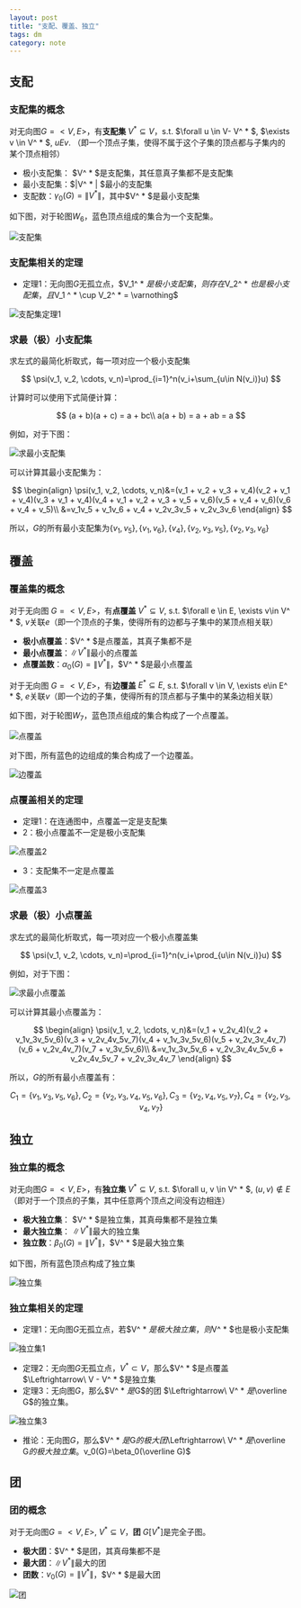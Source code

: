 ```yaml
---
layout: post
title: "支配、覆盖、独立"
tags: dm
category: note
---
```


## 支配

### 支配集的概念

对无向图$G=<V, E>$，有**支配集** $V^ * \subseteq V$，s.t. $\forall u \in V- V^ * $, $\exists v \in V^  * $, $uEv$. （即一个顶点子集，使得不属于这个子集的顶点都与子集内的某个顶点相邻）

- 极小支配集： $V^ * $是支配集，其任意真子集都不是支配集
- 最小支配集：$\|V^ * \| $最小的支配集
- 支配数：$\gamma_0 (G) = \|V ^ * \|$，其中$V^ * $是最小支配集

如下图，对于轮图$W_6$，蓝色顶点组成的集合为一个支配集。

![支配集](/assets/dm_4.png)

### 支配集相关的定理

- 定理1：无向图$G$无孤立点，$V_1^ * $是极小支配集，则存在$V_2^ * $也是极小支配集，且$V_1 ^ * \cup V_2^ * = \varnothing$

![支配集定理1](/assets/dm_5.png)

### 求最（极）小支配集

求左式的最简化析取式，每一项对应一个极小支配集

$$
\psi(v_1, v_2, \cdots, v_n)=\prod_{i=1}^n(v_i+\sum_{u\in N(v_i)}u)
$$

计算时可以使用下式简便计算：

$$
(a + b)(a + c) = a + bc\\
a(a + b) = a + ab = a
$$

例如，对于下图：

![求最小支配集](/assets/dm_6.png)

可以计算其最小支配集为：

$$
\begin{align}
\psi(v_1, v_2, \cdots, v_n)&=(v_1 + v_2 + v_3 + v_4)(v_2 + v_1 + v_4)(v_3 + v_1 + v_4)(v_4 + v_1 + v_2 + v_3 + v_5 + v_6)(v_5 + v_4 + v_6)(v_6 + v_4 + v_5)\\
&=v_1v_5 + v_1v_6 + v_4 + v_2v_3v_5 + v_2v_3v_6
\end{align}
$$

所以，$G$的所有最小支配集为$\{v_1, v_5\}, \{v_1, v_6\}, \{v_4\}, \{v_2, v_3, v_5\}, \{v_2, v_3, v_6\}$

## 覆盖

### 覆盖集的概念

对于无向图 $G = <V, E>$，有**点覆盖** $V^ * \subseteq V$, s.t. $\forall e \in E, \exists v\in V^ * $, $v$关联$e$（即一个顶点的子集，使得所有的边都与子集中的某顶点相关联）

- **极小点覆盖**：$V^ * $是点覆盖，其真子集都不是
- **最小点覆盖**：$\| V^ * \|$最小的点覆盖
- **点覆盖数**：$\alpha_0(G) = \|V^ * \|$，$V^ * $是最小点覆盖

对于无向图 $G = <V, E>$，有**边覆盖** $E^ * \subseteq E$, s.t. $\forall v \in V, \exists e\in E^ * $, $e$关联$v$（即一个边的子集，使得所有的顶点都与子集中的某条边相关联）

如下图，对于轮图$W_7$，蓝色顶点组成的集合构成了一个点覆盖。

![点覆盖](/assets/dm_7.png)

对下图，所有蓝色的边组成的集合构成了一个边覆盖。

![边覆盖](/assets/dm_11.png)

### 点覆盖相关的定理

- 定理1：在连通图中，点覆盖一定是支配集
- 2：极小点覆盖不一定是极小支配集

![点覆盖2](/assets/dm_8.png)

- 3：支配集不一定是点覆盖

![点覆盖3](/assets/dm_9.png)

### 求最（极）小点覆盖

求左式的最简化析取式，每一项对应一个极小点覆盖集

$$
\psi(v_1, v_2, \cdots, v_n)=\prod_{i=1}^n(v_i+\prod_{u\in N(v_i)}u)
$$

例如，对于下图：

![求最小点覆盖](/assets/dm_10.png)

可以计算其最小点覆盖为：

$$
\begin{align}
\psi(v_1, v_2, \cdots, v_n)&=(v_1 + v_2v_4)(v_2 + v_1v_3v_5v_6)(v_3 + v_2v_4v_5v_7)(v_4 + v_1v_3v_5v_6)(v_5 + v_2v_3v_4v_7)(v_6 + v_2v_4v_7)(v_7 + v_3v_5v_6)\\
&=v_1v_3v_5v_6 + v_2v_3v_4v_5v_6 + v_2v_4v_5v_7 + v_2v_3v_4v_7
\end{align}
$$

所以，$G$的所有最小点覆盖有：

$$
C_1 = \{ v_1, v_3, v_5, v_6\}, C_2 = \{ v_2, v_3, v_4, v_5, v_6\}, C_3 = \{ v_2, v_4, v_5, v_7\}, C_4 = \{ v_2, v_3, v_4, v_7\}
$$

## 独立

### 独立集的概念

对无向图$G = <V, E>$，有**独立集** $V^ * \subseteq V$, s.t. $\forall u, v \in V^ * $, $(u, v)\not\in E$ （即对于一个顶点的子集，其中任意两个顶点之间没有边相连）

- **极大独立集**： $V^ * $是独立集，其真母集都不是独立集
- **最大独立集**： $\| V^ * \|$最大的独立集
- **独立数**：$\beta_0(G)=\| V^ * \|$，$V^ * $是最大独立集

如下图，所有蓝色顶点构成了独立集

![独立集](/assets/dm_12.png)

### 独立集相关的定理

- 定理1：无向图$G$无孤立点，若$V^ * $是极大独立集，则$V^ * $也是极小支配集

![独立集1](/assets/dm_13.png)

- 定理2：无向图$G$无孤立点，$V^ * \subset V$，那么$V^ * $是点覆盖 $\Leftrightarrow\ V - V^ * $是独立集
- 定理3：无向图$G$，那么$V^ * $是$G$的团 $\Leftrightarrow\ V^ * $是$\overline G$的独立集。

![独立集3](/assets/dm_15.png)

- 推论：无向图$G$，那么$V^ * $是$G$的极大团$\Leftrightarrow\ V^ * $是$\overline G$的极大独立集。$v_0(G)=\beta_0(\overline G)$

## 团

### 团的概念

对于无向图$G=<V, E>$, $V^ * \subseteq V$，**团** $G[V^ * ]$是完全子图。

- **极大团**：$V^ * $是团，其真母集都不是
- **最大团**：$\|V^ * \|$最大的团
- **团数**：$v_0(G)=\|V^ * \|$，$V^ * $是最大团

![团](/assets/dm_14.png)